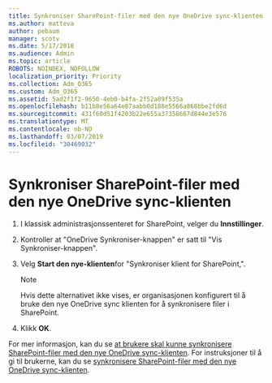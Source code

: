 ```yaml
---
title: Synkroniser SharePoint-filer med den nye OneDrive sync-klienten
ms.author: matteva
author: pebaum
manager: scotv
ms.date: 5/17/2018
ms.audience: Admin
ms.topic: article
ROBOTS: NOINDEX, NOFOLLOW
localization_priority: Priority
ms.collection: Adm_O365
ms.custom: Adm_O365
ms.assetid: 5ad2f1f2-9650-4eb0-b4fa-2f52a09f535a
ms.openlocfilehash: b11b8e56a64e87aabb0d188e5566a868bbe2fd6d
ms.sourcegitcommit: 431f60d51f4203b22e655a37358667d844e3e576
ms.translationtype: MT
ms.contentlocale: nb-NO
ms.lasthandoff: 03/07/2019
ms.locfileid: "30469032"
---
```

# <a name="sync-sharepoint-files-with-the-new-onedrive-sync-client"></a>Synkroniser SharePoint-filer med den nye OneDrive sync-klienten

1. I klassisk administrasjonssenteret for SharePoint, velger du **Innstillinger**.
    
2. Kontroller at "OneDrive Synkroniser-knappen" er satt til "Vis Synkroniser-knappen".
    
3. Velg **Start den nye-klienten**for "Synkroniser klient for SharePoint,".
    
    > [!NOTE]
    > Hvis dette alternativet ikke vises, er organisasjonen konfigurert til å bruke den nye OneDrive sync klienten for å synkronisere filer i SharePoint. 
  
4. Klikk **OK**.
    
For mer informasjon, kan du se [at brukere skal kunne synkronisere SharePoint-filer med den nye OneDrive sync-klienten](https://go.microsoft.com/fwlink/?linkid=866433). For instruksjoner til å gi til brukerne, kan du se [synkronisere SharePoint-filer med den nye OneDrive sync-klienten](https://go.microsoft.com/fwlink/?linkid=866427).
  

